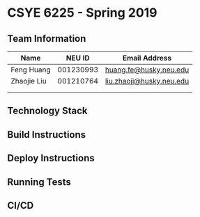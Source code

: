 # CSYE 6225 - Spring 2019

## Team Information

| Name | NEU ID | Email Address |
| --- | --- | --- |
| Feng Huang | 001230993 | huang.fe@husky.neu.edu |
| Zhaojie Liu | 001210764 | liu.zhaoji@husky.neu.edu |
| | | |
| | | |

## Technology Stack


## Build Instructions


## Deploy Instructions


## Running Tests


## CI/CD


